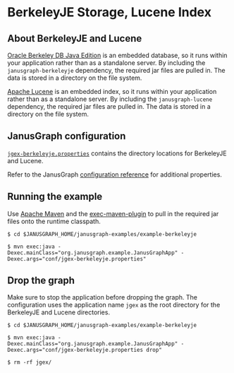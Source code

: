 # BerkeleyJE Storage, Lucene Index

## About BerkeleyJE and Lucene

[Oracle Berkeley DB Java Edition](http://www.oracle.com/technetwork/database/berkeleydb/overview/index-093405.html)
is an embedded database, so it runs within your application rather than as
a standalone server. By including the `janusgraph-berkeleyje` dependency,
the required jar files are pulled in. The data is stored in a directory on
the file system.

[Apache Lucene](http://lucene.apache.org/) is an embedded index, so it runs
within your application rather than as a standalone server. By including the
`janusgraph-lucene` dependency, the required jar files are pulled in. The
data is stored in a directory on the file system.

## JanusGraph configuration

[`jgex-berkeleyje.properties`](conf/jgex-berkeleyje.properties) contains
the directory locations for BerkeleyJE and Lucene.

Refer to the JanusGraph [configuration reference](http://docs.janusgraph.org/latest/config-ref.html)
for additional properties.

## Running the example

Use [Apache Maven](http://maven.apache.org/) and the
[exec-maven-plugin](http://www.mojohaus.org/exec-maven-plugin/java-mojo.html)
to pull in the required jar files onto the runtime classpath.

```
$ cd $JANUSGRAPH_HOME/janusgraph-examples/example-berkeleyje

$ mvn exec:java -Dexec.mainClass="org.janusgraph.example.JanusGraphApp" -Dexec.args="conf/jgex-berkeleyje.properties"
```

## Drop the graph

Make sure to stop the application before dropping the graph. The configuration
uses the application name `jgex` as the root directory for the BerkeleyJE
and Lucene directories.

```
$ cd $JANUSGRAPH_HOME/janusgraph-examples/example-berkeleyje

$ mvn exec:java -Dexec.mainClass="org.janusgraph.example.JanusGraphApp" -Dexec.args="conf/jgex-berkeleyje.properties drop"

$ rm -rf jgex/
```
